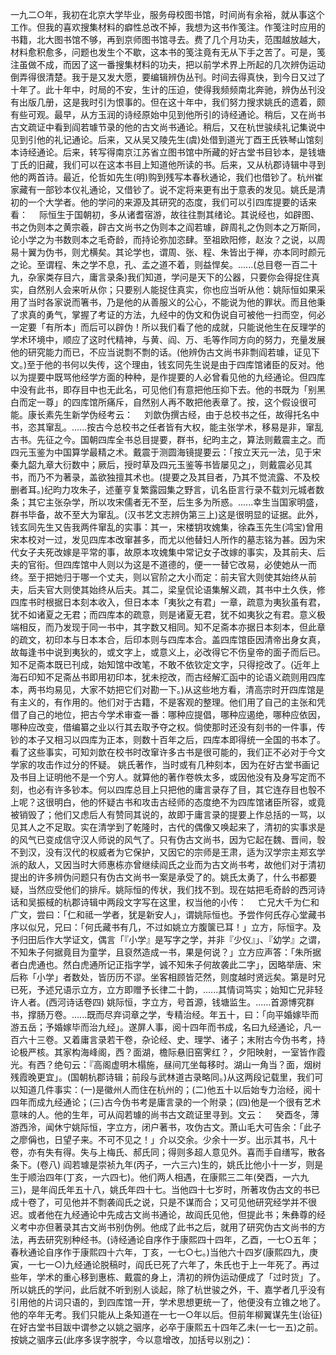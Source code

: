 <!-- { "loadSidebar": true } -->
一九二○年，我初在北京大学毕业，服务母校图书馆，时间尚有余裕，就从事这个工作。但我的喜欢搜集材料的癖性总改不掉，我想为这书作笺注。作笺注时应用的书籍，北大图书馆不够，再到京师图书馆寻去。费了几个月功夫，范围越放越大，材料愈积愈多，问题也发生个不歇，这本书的笺注竟有无从下手之苦了。可是，笺注虽做不成，而因了这一番搜集材料的功夫，把以前学术界上所起的几次辨伪运动倒弄得很清楚。我于是又发大愿，要编辑辨伪丛刊。时间去得真快，到今日又过了十年了。此十年中，时局的不安，生计的压迫，使得我频频南北奔驰，辨伪丛刊没有出版几册，这是我时引为恨事的。但在这十年中，我们努力搜求姚氏的遗着，颇有些可观。最早，从方玉润的诗经原始中见到他所引的诗经通论。稍后，又在尚书古文疏证中看到阎若璩节录的他的古文尚书通论。稍后，又在杭世骏续礼记集说中见到引他的礼记通论。后来，又从吴又陵先生(虞)处借到道光丁酉王氏铁琴山馆刻本诗经通论。后来，转写得南京江苏省立图书馆中所藏的好古堂书目钞本，是钱塘丁氏的旧藏，我们可以在这本书目上知道他所读的书。后来，又从杭郡诗辑中寻到他的两首诗。最近，伦哲如先生(明)购到残写本春秋通论，我们也借钞了。杭州崔家藏有一部钞本仪礼通论，又借钞了。说不定将来更有出于意表的发见。姚氏是清初的一个大学者。他的学问的来源及其研究的态度，我们可以引四库提要的话来看：
　际恒生于国朝初，多从诸耆宿游，故往往剽其绪论。其说经也，如辟图、书之伪则本之黄宗羲，辟古文尚书之伪则本之阎若璩，辟周礼之伪则本之万斯同，论小学之为书数则本之毛奇龄，而持论弥加恣肆。至祖欧阳修，赵汝？之说，以周易十翼为伪书，则尤横矣。其论学也，谓周、张、程、朱皆出于禅，亦本同时颜元之论。至谓程、朱之学不息，孔、孟之道不着，则益悍矣。......(总目卷一百二十九，杂家类存目六，庸言录条)我们知道，学问是天下的公器，只要你会得捉住真实，自然别人会来听从你；只要别人能捉住真实，你也应当听从他：姚际恒如果采用了当时各家说而箸书，乃是他的从善服义的公心，不能说为他的罪状。而且他秉了求真的勇气，掌握了考证的方法，九经中的伪文和伪说自可被他一扫而空，何必一定要「有所本」而后可以辟伪！所以我们看了他的成就，只能说他生在反理学的学术环境中，顺应了这时代精神，与黄、阎、万、毛等作同方向的努力，充量发展他的研究能力而已，不应当说剽不剽的话。(他辨伪古文尚书非剽阎若璩，证见下文。)至于他的书何以失传，这个理由，钱玄同先生说是由于四库馆诸臣的反对。他以为提要中既骂他经学方面的种种，是作提要的人必曾看见他的九经通论。但四库中没有此书，即存目中也无此名，可见他们有意把他压抑下去。他的书既为「别黑白而定一尊」的四库馆所痛斥，自然别人再不敢把他表章了。按，这个假设很可能。康长素先生新学伪经考云：
　刘歆伪撰古经，由于总校书之任，故得托名中书，恣其窜乱。......按古今总校书之任者皆有大权，能主张学术，移易是非，窜乱古书。先征之今。国朝四库全书总目提要，群书，纪昀主之，算法则戴震主之。而四元玉鉴为中国算学最精之术。戴震于测圆海镜提要云：「按立天元一法，见于宋秦九韶九章大衍数中；厥后，授时草及四元玉鉴等书皆屡见之」，则戴震必见其书，而乃不为著录，盖欲独擅其术也。(提要之及其目者，乃其不觉流露、不及校删者耳。)纪昀力攻朱子，述董亨复繁露园集之野言，讥名臣言行录不载刘元城者数条；其它主张杂学，所以攻宋儒者无不至，后生多为所惑。......幸生当国家明盛，群书毕备，故不至大为窜乱。(汉书艺文志辨伪第三上)这是很明显的证据。此外，钱玄同先生又告我两件窜乱的实事：其一，宋楼钥攻媿集，徐森玉先生(鸿宝)曾用宋本校对一过，发见四库本改窜甚多，而尤以他替妇人所作的墓志铭为甚。因为宋代女子夫死改嫁是平常的事，故原本攻媿集中常记女子改嫁的事实，及其前夫、后夫的官衔。但四库馆中人则以为这是不道德的，便一一替它改易，必使她从一而终。至于把她归于哪一个丈夫，则以官阶之大小而定：前夫官大则使其始终从前夫，后夫官大则使其始终从后夫。其二，梁皇侃论语集解义疏，其书中土久佚，修四库书时根据日本刻本收入，但日本本「夷狄之有君」一章，疏意为夷狄虽有君，犹不如诸夏之无君；而四库本的疏意，则是诸夏无君，犹不如夷狄之有君。意义极端相反，而乃发现于同一书中，其字数又相同。知不足斋本亦据日本刻本，但此章的疏文，初印本与日本本合，后印本则与四库本合。盖四库馆臣因清帝出身女真，故每逢书中说到夷狄的，或文字上，或意义上，必改得它不伤皇帝的面子而后已。知不足斋本既已刊成，始知馆中改笔，不敢不依钦定文字，只得挖改了。(近年上海石印知不足斋丛书即用初印本，犹未挖改，而古经解汇函中的论语义疏则用四库本，两书均易见，大家不妨把它们对勘一下。)从这些地方看，清高宗时开四库馆是有主义的，有作用的。他们对于古籍，不是客观的整理。他们用了自己的主张和凭借了自己的地位，把古今学术审查一番：哪种应提倡，哪种应遏绝，哪种应依因，哪种应改变，借编纂之业以行其去取予夺之权。倘使那时还没有刻书的一件事，传钞的本子又相习以四库为正本，则数十百年之后，四库本即得统一全国的书本了。看了这些事实，可知刘歆在校书时改窜许多古书是很可能的，我们正不必对于今文学家的攻击作过分的怀疑。
姚氏著作，当时或有几种刻本，因为在好古堂书画记及书目上证明他不是一个穷人。就算他的著作卷帙太多，或因他没有及身写定而不刻，也必有许多钞本。何以四库总目上只把他的庸言录存了目，其它连存目也彀不上呢？这很明白，他的怀疑古书和攻击古经师的态度绝不为四库馆诸臣所容，或竟被销毁了；他们又虑后人有赞同其说的，故即于庸言录的提要上作总括的一骂，以见其人之不足取。实在清学到了乾隆时，古代的偶像又唤起来了，清初的实事求是的风气已变成信守汉人师说的风气了。只有伪古文尚书，因为它起在魏、晋间，彀不到汉，没有汉代的权威者为它保护，又因它的宗师是王肃，适为汉学宗主郑玄学派的敌人，又因当时大师惠栋亦曾继续阎氏之业而为古文尚书考，故他们对于清初提出的许多辨伪问题只有伪古文尚书一案是承受了的。姚氏太勇了，什么书都要疑，当然应受他们的排斥。姚际恒的传状，我们找不到。现在姑把毛奇龄的西河诗话和吴振棫的杭郡诗辑中两段文字写在这里，权当他的小传：
　亡兄大千为仁和广文，尝曰：「仁和祗一学者，犹是新安人」，谓姚际恒也。予尝作何氏存心堂藏书序以似兄，兄曰：「何氏藏书有几，不过如姚立方腹箧已耳！」立方，际恒字。及予归田后作大学证文，偶言「『小学』是写字之学，并非『少仪』」、『幼学』之谓，不知朱子何据竟目为童学，且裒然造成一书，果是何说？」立方应声答：「朱所据者白虎通也。然白虎通所记正指字学，诚不知朱子何故袭此二字」，因略举唐、宋后称「小学」者数处，皆历历不谬。坐客相顾皆茫然，则度越时贤远矣。第是时兄已死，予述兄语示立方，立方即赠予长律二十韵，......其情词笃实；始知亡兄非轻许人者。(西河诗话卷四)
姚际恒，字立方，号首源，钱塘监生。......首源博究群书，撑肠万卷。......既而尽弃词章之学，专精治经。年五十，曰：「向平婚嫁毕而游五岳；予婚嫁毕而治九经」。遂屏人事，阅十四年而书成，名曰九经通论，凡一百六十三卷。又着庸言录若干卷，杂论经、史、理学、诸子；末附古今伪书考，持论极严核。其家构海峰阁，西？面湖，檐际悬旧窑霁红？，夕阳映射，一室皆作霞光。有西？绝句云：『高阁虚明木榻施，昼间兀坐每移时。湖山一角当？面，烟树残霞晚更宜」。(国朝杭郡诗辑；前段与武林道古录略同。)从这两段记载里，我们可以知道几件事实：(一)是徽州人而住在杭州的；(二)他五十以后始专力治经，阅十四年而成九经通论；(三)古今伪书考是庸言录的一个附录；(四)他是一个很有艺术意味的人。他的生年，可从阎若璩的尚书古文疏证里寻到。文云：
　癸酉冬，薄游西泠，闻休宁姚际恒，字立方，闭户著书，攻伪古文。萧山毛大可告余：「此子之廖偁也，日望子来。不可不见之！」介以交余。少余十一岁。出示其书，凡十卷，亦有失有得。失与上梅氏、郝氏同；得则多超人意见外。喜而手自缮写，散各条下。(卷八)
阎若璩是崇祯九年(丙子，一六三六)生的，姚氏比他小十一岁，则是生于顺治四年(丁亥，一六四七)。他们两人相遇，在康熙三二年(癸酉，一六九三)，是年阎氏年五十八，姚氏年四十七。当他四十七岁时，所著攻伪古文的书已成十卷了，可见他并不剽袭阎氏之说，只是不谋而合；又可见他研究经学并不很迟。或者他在九经通论中先成古文尚书通论，故阎氏见他，但提此书；朱彝尊的经义考中亦但著录其古文尚书别伪例。他成了此书之后，就用了研究伪古文尚书的方法，再去研究别种经书。(诗经通论自序作于康熙四十四年，乙酉，一七○五年；春秋通论自序作于康熙四十六年，丁亥，一七○七。)当他六十四岁(康熙四九，庚寅，一七一○)九经通论脱稿时，阎氏已死了六年了，朱氏也于上一年死了。再过些年，学术的重心移到惠栋、戴震的身上，清初的辨伪运动便成了「过时货」了。所以姚氏的学问，此后就不听到别人谈起，除了杭世骏之外，干、嘉学者几乎没有引用他的片词只语的，到四库馆一开，学术思想更统一了，他便没有立锥之地了。他的卒年无考。我们只能从上条知道在一七一○年以后。但前年柳翼谋先生(诒征)在好古堂书目跋中谓参之以姚之骃序，必卒于康熙五十四年乙未(一七一五)之前。按姚之骃序云(此序多误字脱字，今以意增改，加括号以别之)：
